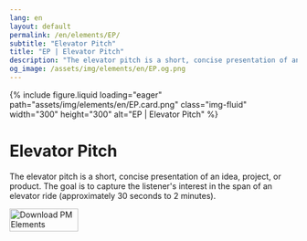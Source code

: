```yaml
---
lang: en
layout: default
permalink: /en/elements/EP/
subtitle: "Elevator Pitch"
title: "EP | Elevator Pitch"
description: "The elevator pitch is a short, concise presentation of an idea, project, or product. The goal is to capture the listener's interest in the span of an elevator ride (approximately 30 seconds to 2 minutes)."
og_image: /assets/img/elements/en/EP.og.png
---
```


{% include figure.liquid loading="eager" path="assets/img/elements/en/EP.card.png" class="img-fluid" width="300" height="300" alt="EP | Elevator Pitch" %}

# Elevator Pitch

The elevator pitch is a short, concise presentation of an idea, project, or product. The goal is to capture the listener's interest in the span of an elevator ride (approximately 30 seconds to 2 minutes).

<a href="https://apps.apple.com/app/apple-store/id6738084498?pt=127441684&ct=website&mt=8">
  <img src="{{ "assets/img/en/appstore.png" | relative_url }}" width="120" height="40" alt="Download PM Elements">
</a>

